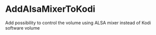 # AddAlsaMixerToKodi
Add possibility to control the volume using ALSA mixer instead of Kodi software volume

